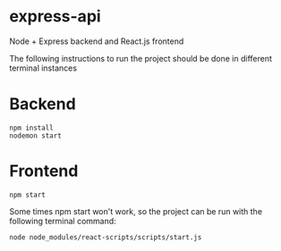 # express-api

Node + Express backend and React.js frontend

The following instructions to run the project should be done in different terminal instances

# Backend

```
npm install
nodemon start
```

# Frontend

```
npm start
```

Some times npm start won't work, so the project can be run with the following terminal command:

```
node node_modules/react-scripts/scripts/start.js
```